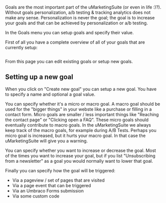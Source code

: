 Goals are the most important part of the uMarketingSuite (or even in life :)?). Without goals personalization, a/b testing & tracking analytics does not make any sense. Personalization is never the goal; the goal is to increase your goals and that can be achieved by personalization or a/b testing.

In the Goals menu you can setup goals and specify their value.

First of all you have a complete overview of all of your goals that are currently setup:

![]()

From this page you can edit existing goals or setup new goals.

## Setting up a new goal

When you click on "Create new goal" you can setup a new goal. You have to specify a name and optional a goal value. 

You can specify whether it's a micro or macro goal. A macro goal should be used for the "bigger things" in your webste like a purchase or filling in a contact form. Micro goals are smaller / less important things like "Reaching the contact page" or "Clicking open a FAQ". These micro goals should eventually contribute to macro goals. In the uMarketingSuite we always keep track of the macro goals, for example during A/B Tests. Perhaps you micro goal is increased, but it hurts your macro goal. In that case the uMarketingSuite will give you a warning.

You can specify whether you want to increase or decrease the goal. Most of the times you want to increase your goal, but if you list "Unsubscribing from a newsletter" as a goal you would normally want to lower that goal.

Finally you can specify how the goal will be triggered:

- Via a pageview / set of pages that are visited
- Via a page event that can be triggered
- Via an Umbraco Forms submission
- Via some custom code

![]()